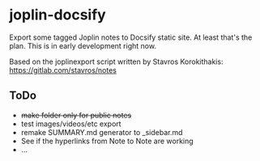 # joplin-docsify
Export some tagged Joplin notes to Docsify static site. At least that's the plan.
This is in early development right now.

Based on the joplinexport script written by Stavros Korokithakis: https://gitlab.com/stavros/notes

## ToDo
- ~~make folder only for public notes~~
- test images/videos/etc export
- remake SUMMARY.md generator to _sidebar.md
- See if the hyperlinks from Note to Note are working 
- ...